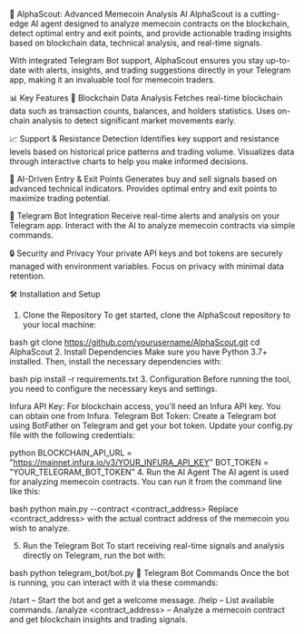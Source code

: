 🚀 AlphaScout: Advanced Memecoin Analysis AI
AlphaScout is a cutting-edge AI agent designed to analyze memecoin contracts on the blockchain, detect optimal entry and exit points, and provide actionable trading insights based on blockchain data, technical analysis, and real-time signals.

With integrated Telegram Bot support, AlphaScout ensures you stay up-to-date with alerts, insights, and trading suggestions directly in your Telegram app, making it an invaluable tool for memecoin traders.

📊 Key Features
🧠 Blockchain Data Analysis
Fetches real-time blockchain data such as transaction counts, balances, and holders statistics.
Uses on-chain analysis to detect significant market movements early.

📈 Support & Resistance Detection
Identifies key support and resistance levels based on historical price patterns and trading volume.
Visualizes data through interactive charts to help you make informed decisions.

🎯 AI-Driven Entry & Exit Points
Generates buy and sell signals based on advanced technical indicators.
Provides optimal entry and exit points to maximize trading potential.

🤖 Telegram Bot Integration
Receive real-time alerts and analysis on your Telegram app.
Interact with the AI to analyze memecoin contracts via simple commands.

🔒 Security and Privacy
Your private API keys and bot tokens are securely managed with environment variables.
Focus on privacy with minimal data retention.

🛠️ Installation and Setup
1. Clone the Repository
To get started, clone the AlphaScout repository to your local machine:

bash
git clone https://github.com/yourusername/AlphaScout.git
cd AlphaScout
2. Install Dependencies
Make sure you have Python 3.7+ installed. Then, install the necessary dependencies with:

bash
pip install -r requirements.txt
3. Configuration
Before running the tool, you need to configure the necessary keys and settings.

Infura API Key: For blockchain access, you'll need an Infura API key. You can obtain one from Infura.
Telegram Bot Token: Create a Telegram bot using BotFather on Telegram and get your bot token.
Update your config.py file with the following credentials:

python
BLOCKCHAIN_API_URL = "https://mainnet.infura.io/v3/YOUR_INFURA_API_KEY"
BOT_TOKEN = "YOUR_TELEGRAM_BOT_TOKEN"
4. Run the AI Agent
The AI agent is used for analyzing memecoin contracts. You can run it from the command line like this:

bash
python main.py --contract <contract_address>
Replace <contract_address> with the actual contract address of the memecoin you wish to analyze.

5. Run the Telegram Bot
To start receiving real-time signals and analysis directly on Telegram, run the bot with:

bash
python telegram_bot/bot.py
📲 Telegram Bot Commands
Once the bot is running, you can interact with it via these commands:

/start – Start the bot and get a welcome message.
/help – List available commands.
/analyze <contract_address> – Analyze a memecoin contract and get blockchain insights and trading signals.
